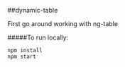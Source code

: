 ##dynamic-table

First go around working with ng-table

#####To run locally:

  ```
  npm install
  npm start
  ```
